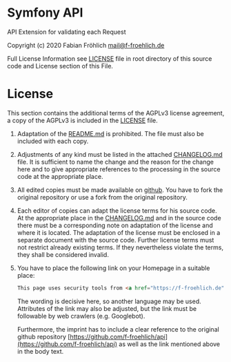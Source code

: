 Symfony API
===========
API Extension for validating each Request

Copyright (c) 2020 Fabian Fröhlich <mail@f-froehlich.de>

Full License Information see  [LICENSE](LICENSE) file in root directory of this source code and License section of this File.

# License
This section contains the additional terms of the AGPLv3 license agreement, a copy of the AGPLv3 is included in the [LICENSE](LICENSE) file.

1. Adaptation of the [README.md](README.md) is prohibited. The file must also be included with each copy. 

2. Adjustments of any kind must be listed in the attached [CHANGELOG.md](CHANGELOG.md) file. It is sufficient to name the change and the reason for the change here and to give appropriate references to the processing in the source code at the appropriate place.

3. All edited copies must be made available on [github](https://github.com). You have to fork the original repository or use a fork from the original repository.

4. Each editor of copies can adapt the license terms for his source code. At the appropriate place in the [CHANGELOG.md](CHANGELOG.md) and in the source code there must be a corresponding note on adaptation of the license and where it is located. The adaptation of the license must be enclosed in a separate document with the source code.
Further license terms must not restrict already existing terms. If they nevertheless violate the terms, they shall be considered invalid.

5. You have to place the following link on your Homepage in a suitable place:

    ```html
    This page uses security tools from <a href="https://f-froehlich.de">Fabian Fr&ouml;hlich</a>
   ```

    The wording is decisive here, so another language may be used. Attributes of the link may also be adjusted, but the link must be followable by web crawlers (e.g. Googlebot).

    Furthermore, the imprint has to include a clear reference to the original github repository [https://github.com/f-froehlich/api](https://github.com/f-froehlich/api) as well as the link mentioned above in the body text.

